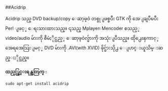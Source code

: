 ##Acidrip

Acidrip သည္ DVD backup/copy ေဆာ့ဖ္ဝဲ တစ္ခုျဖစ္ၿပီး GTK ကို အေျချပဳၿပီး Perl ျဖင့္ ေရးသားထားသည္။ ၎သည္ Mplayer၊ Mencoder စသည့္ video/audio မ်ားကို စီမံႏိုင္သည့္ ေဆာ့ဖ္ဝဲလ္မ်ားကို အသုံးျပဳသည္။ ထို႕ေၾကာင့္ အေရအေသြးျမင့္ DVD မ်ားကို .AVI(with XVID) ဖိုင္မ်ားသို႕ ေျပာင္းယူသိမ္းဆည္းႏိုင္သည္။

**ထည့္သြင္းရန္အတြက္ :**

    sudo apt-get install acidrip
